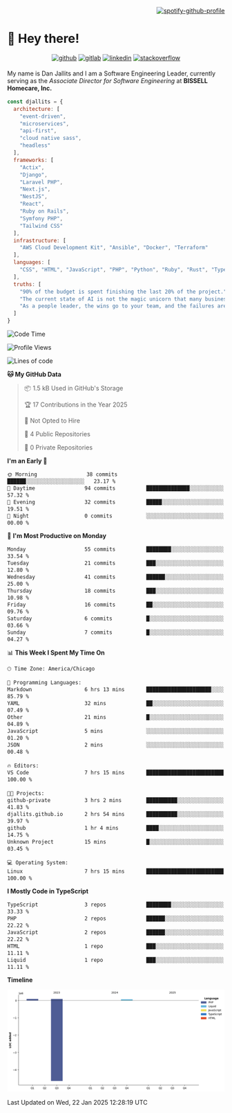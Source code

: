 <div align="right">

[![spotify-github-profile](https://spotify-github-profile.kittinanx.com/api/view?uid=12495546&cover_image=true&theme=novatorem&show_offline=true&background_color=121212&interchange=false&bar_color=53b14f&bar_color_cover=true)](https://open.spotify.com/user/12495546)

</div>

# 👋 Hey there!

<div align="center">
<a href="https://github.com/djallits" target="_blank"><img src=https://img.shields.io/badge/github-%2324292e.svg?&style=for-the-badge&logo=github&logoColor=white alt=github style="margin-bottom: 5px;" /></a>
<a href="https://gitlab.com/djallits" target="_blank"><img src=https://img.shields.io/badge/gitlab-fc6d26.svg?&style=for-the-badge&logo=gitlab&logoColor=white alt=gitlab style="margin-bottom: 5px;" /></a>
<a href="https://linkedin.com/in/djallits" target="_blank"><img src=https://img.shields.io/badge/linkedin-%231E77B5.svg?&style=for-the-badge&logo=linkedin&logoColor=white alt=linkedin style="margin-bottom: 5px;" /></a>
<a href="https://stackoverflow.com/users/2073216/djallits" target="_blank"><img src=https://img.shields.io/badge/stackoverflow-f47f24.svg?&style=for-the-badge&logo=stackoverflow&logoColor=white alt=stackoverflow style="margin-bottom: 5px;" /></a>
</div> 

My name is Dan Jallits and I am a Software Engineering Leader, currently serving as the _Associate Director for Software Engineering_ at **BISSELL Homecare, Inc.**

```javascript
const djallits = {
  architecture: [
    "event-driven",
    "microservices",
    "api-first",
    "cloud native sass",
    "headless"
  ],
  frameworks: [
    "Actix",
    "Django",
    "Laravel PHP",
    "Next.js",
    "NestJS",
    "React",
    "Ruby on Rails",
    "Symfony PHP",
    "Tailwind CSS"
  ],
  infrastructure: [
    "AWS Cloud Development Kit", "Ansible", "Docker", "Terraform"
  ],
  languages: [
    "CSS", "HTML", "JavaScript", "PHP", "Python", "Ruby", "Rust", "TypeScript"
  ],
  truths: [
    "90% of the budget is spent finishing the last 20% of the project.",
    "The current state of AI is not the magic unicorn that many business leaders believe it to be.",
    "As a people leader, the wins go to your team, and the failures are yours alone to own."
  ]
}
```

<!--START_SECTION:waka-->
![Code Time](http://img.shields.io/badge/Code%20Time-624%20hrs%2036%20mins-blue)

![Profile Views](http://img.shields.io/badge/Profile%20Views-4-blue)

![Lines of code](https://img.shields.io/badge/From%20Hello%20World%20I%27ve%20Written-252.1%20thousand%20lines%20of%20code-blue)

**🐱 My GitHub Data** 

> 📦 1.5 kB Used in GitHub's Storage 
 > 
> 🏆 17 Contributions in the Year 2025
 > 
> 🚫 Not Opted to Hire
 > 
> 📜 4 Public Repositories 
 > 
> 🔑 0 Private Repositories 
 > 
**I'm an Early 🐤** 

```text
🌞 Morning                38 commits          ██████░░░░░░░░░░░░░░░░░░░   23.17 % 
🌆 Daytime                94 commits          ██████████████░░░░░░░░░░░   57.32 % 
🌃 Evening                32 commits          █████░░░░░░░░░░░░░░░░░░░░   19.51 % 
🌙 Night                  0 commits           ░░░░░░░░░░░░░░░░░░░░░░░░░   00.00 % 
```
📅 **I'm Most Productive on Monday** 

```text
Monday                   55 commits          ████████░░░░░░░░░░░░░░░░░   33.54 % 
Tuesday                  21 commits          ███░░░░░░░░░░░░░░░░░░░░░░   12.80 % 
Wednesday                41 commits          ██████░░░░░░░░░░░░░░░░░░░   25.00 % 
Thursday                 18 commits          ███░░░░░░░░░░░░░░░░░░░░░░   10.98 % 
Friday                   16 commits          ██░░░░░░░░░░░░░░░░░░░░░░░   09.76 % 
Saturday                 6 commits           █░░░░░░░░░░░░░░░░░░░░░░░░   03.66 % 
Sunday                   7 commits           █░░░░░░░░░░░░░░░░░░░░░░░░   04.27 % 
```


📊 **This Week I Spent My Time On** 

```text
🕑︎ Time Zone: America/Chicago

💬 Programming Languages: 
Markdown                 6 hrs 13 mins       █████████████████████░░░░   85.79 % 
YAML                     32 mins             ██░░░░░░░░░░░░░░░░░░░░░░░   07.49 % 
Other                    21 mins             █░░░░░░░░░░░░░░░░░░░░░░░░   04.89 % 
JavaScript               5 mins              ░░░░░░░░░░░░░░░░░░░░░░░░░   01.20 % 
JSON                     2 mins              ░░░░░░░░░░░░░░░░░░░░░░░░░   00.48 % 

🔥 Editors: 
VS Code                  7 hrs 15 mins       █████████████████████████   100.00 % 

🐱‍💻 Projects: 
github-private           3 hrs 2 mins        ██████████░░░░░░░░░░░░░░░   41.83 % 
djallits.github.io       2 hrs 54 mins       ██████████░░░░░░░░░░░░░░░   39.97 % 
github                   1 hr 4 mins         ████░░░░░░░░░░░░░░░░░░░░░   14.75 % 
Unknown Project          15 mins             █░░░░░░░░░░░░░░░░░░░░░░░░   03.45 % 

💻 Operating System: 
Linux                    7 hrs 15 mins       █████████████████████████   100.00 % 
```

**I Mostly Code in TypeScript** 

```text
TypeScript               3 repos             ████████░░░░░░░░░░░░░░░░░   33.33 % 
PHP                      2 repos             ██████░░░░░░░░░░░░░░░░░░░   22.22 % 
JavaScript               2 repos             ██████░░░░░░░░░░░░░░░░░░░   22.22 % 
HTML                     1 repo              ███░░░░░░░░░░░░░░░░░░░░░░   11.11 % 
Liquid                   1 repo              ███░░░░░░░░░░░░░░░░░░░░░░   11.11 % 
```



**Timeline**

![Lines of Code chart](https://raw.githubusercontent.com/djallits/djallits/main/assets/bar_graph.png)


 Last Updated on Wed, 22 Jan 2025 12:28:19  UTC
<!--END_SECTION:waka-->
